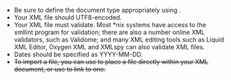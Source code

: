 * Be sure to define the document type appropriately using <!DOCTYPE ...>.
* Your XML file should UTF8-encoded.
* Your XML file must validate. Most *nix systems have access to the xmllint program for validation; there are also a number online XML validators, such as Validome; and many XML editing tools such as Liquid XML Editor, Oxygen XML and XMLspy can also validate XML files.
* Dates should be specified as YYYY-MM-DD.
* ~~To import a file, you can use <embed> to place a file directly within your XML document, or use <href> to link to one.~~